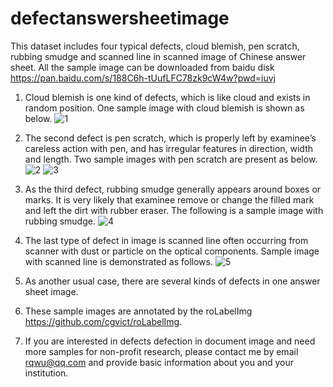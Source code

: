 # defectanswersheetimage
This dataset includes four typical defects, cloud blemish, pen scratch, rubbing smudge and scanned line in scanned image of Chinese answer sheet. All the sample image can be downloaded from baidu disk https://pan.baidu.com/s/188C6h-tUufLFC78zk9cW4w?pwd=iuvj

1. Cloud blemish is one kind of defects, which is like cloud and exists in random position. One sample image with cloud blemish is shown as below. 
![1](https://github.com/user-attachments/assets/38338736-d611-4541-8427-c982178f7d5e)

3. The second defect is pen scratch, which is properly left by examinee’s careless action with pen, and has irregular features in direction, width and length. Two sample images with pen scratch are present as below. 
 ![2](https://github.com/user-attachments/assets/bdb95eff-7203-4b15-9b15-11b29d398c6c) 
 ![3](https://github.com/user-attachments/assets/057ef6ba-5def-447b-8fbc-0bc2141f6fc7)

4. As the third defect, rubbing smudge generally appears around boxes or marks. It is very likely that examinee remove or change the filled mark and left the dirt with rubber eraser. The following is a sample image with rubbing smudge.
![4](https://github.com/user-attachments/assets/ffbd0e94-93ce-4aaa-950e-4f2b50daac82)

5. The last type of defect in image is scanned line often occurring from scanner with dust or particle on the optical components. Sample image with scanned line is demonstrated as follows. 
 ![5](https://github.com/user-attachments/assets/271aabd6-da2e-4c23-9412-cd972ba27dde)

6. As another usual case, there are several kinds of defects in one answer sheet image.
7. These sample images are annotated by the roLabelImg https://github.com/cgvict/roLabelImg.
8. If you are interested in defects defection in document image and need more samples for non-profit research, please contact me by email rqwu@qq.com and provide basic information about you and your institution.
